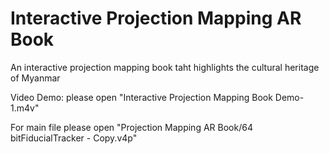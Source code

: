 # Interactive Projection Mapping AR Book
 An interactive projection mapping book taht highlights the cultural heritage of Myanmar
 
Video Demo: please open "Interactive Projection Mapping Book Demo-1.m4v"

For main file please open "Projection Mapping AR Book/64 bitFiducialTracker - Copy.v4p"
